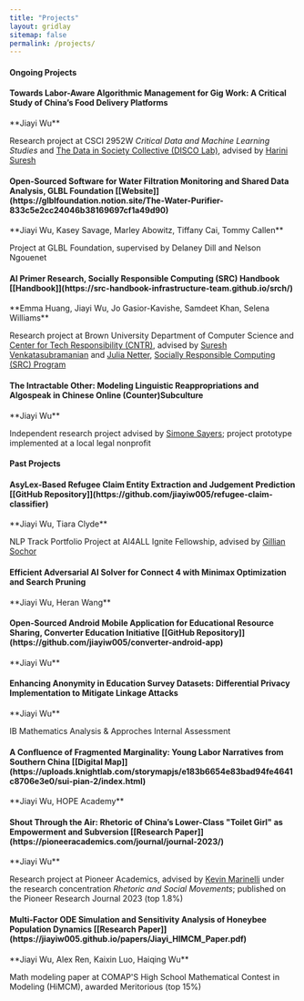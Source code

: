 ```yaml
---
title: "Projects"
layout: gridlay
sitemap: false
permalink: /projects/
---
```


<style>
img{
  border-radius: 10px;
}
.col-md-3 {
  margin-top:10px;
  margin-bottom:10px;
  padding:0px;
  display:block;
  overflow:hidden;
  text-align:center;
  display: table-cell;
  background: white;
  border-radius: 20px;
  height: auto;
}
iframe {
  margin:0;
  padding:0;
  width: 175px;
  display: inline;
  vertical-align: middle;
}
</style>

#### Ongoing Projects

<div class="jumbotron">
<div class="col-md-12 col-sm-12">
<h4>Towards Labor-Aware Algorithmic Management for Gig Work: A Critical Study of China’s Food Delivery Platforms</h4>
**Jiayi Wu**

Research project at CSCI 2952W *Critical Data and Machine Learning Studies* and [The Data in Society Collective (DISCO Lab)](https://discolab.cs.brown.edu/), advised by [Harini Suresh](https://harinisuresh.com/)
</div>
</div>

<div class="jumbotron">
<div class="col-md-12 col-sm-12">
<h4>Open-Sourced Software for Water Filtration Monitoring and Shared Data Analysis, GLBL Foundation [[Website]](https://glblfoundation.notion.site/The-Water-Purifier-833c5e2cc24046b38169697cf1a49d90)</h4>
**Jiayi Wu, Kasey Savage, Marley Abowitz, Tiffany Cai, Tommy Callen**

Project at GLBL Foundation, supervised by Delaney Dill and Nelson Ngouenet
</div>
</div>

<div class="jumbotron">
<div class="col-md-12 col-sm-12">
<h4>AI Primer Research, Socially Responsible Computing (SRC) Handbook [[Handbook]](https://src-handbook-infrastructure-team.github.io/srch/)</h4>
**Emma Huang, Jiayi Wu, Jo Gasior-Kavishe, Samdeet Khan, Selena Williams**

Research project at Brown University Department of Computer Science and [Center for Tech Responsibility (CNTR)](https://cntr.brown.edu/), advised by [Suresh Venkatasubramanian](https://dsi.brown.edu/people/suresh-venkatasubramanian) and [Julia Netter](http://www.julianetter.de/), [Socially Responsible Computing (SRC) Program](https://responsible.cs.brown.edu/)
</div>
</div>

<div class="jumbotron">
<div class="col-md-12 col-sm-12">
<h4>The Intractable Other: Modeling Linguistic Reappropriations and Algospeak in Chinese Online (Counter)Subculture</h4>
**Jiayi Wu**

Independent research project advised by [Simone Sayers](https://simsayer.com/); project prototype implemented at a local legal nonprofit
</div>
</div>

#### Past Projects

<div class="jumbotron">
<div class="col-md-12 col-sm-12">
<h4>AsyLex-Based Refugee Claim Entity Extraction and Judgement Prediction [[GitHub Repository]](https://github.com/jiayiw005/refugee-claim-classifier)</h4>
**Jiayi Wu, Tiara Clyde**

NLP Track Portfolio Project at AI4ALL Ignite Fellowship, advised by [Gillian Sochor](https://theorg.com/org/ai4all/org-chart/gillian-sochor)
</div>
</div>

<div class="jumbotron">
<div class="col-md-12 col-sm-12">
<h4>Efficient Adversarial AI Solver for Connect 4 with Minimax Optimization and Search Pruning</h4>
**Jiayi Wu, Heran Wang**
</div>
</div>

<div class="jumbotron">
<div class="col-md-12 col-sm-12">
<h4>Open-Sourced Android Mobile Application for Educational Resource Sharing, Converter Education Initiative [[GitHub Repository]](https://github.com/jiayiw005/converter-android-app)</h4>
**Jiayi Wu**
</div>
</div>

<div class="jumbotron">
<div class="col-md-12 col-sm-12">
<h4>Enhancing Anonymity in Education Survey Datasets: Differential Privacy Implementation to Mitigate Linkage Attacks</h4>
**Jiayi Wu**

IB Mathematics Analysis & Approches Internal Assessment
</div>
</div>

<div class="jumbotron">
<div class="col-md-12 col-sm-12">
<h4>A Confluence of Fragmented Marginality: Young Labor Narratives from Southern China [[Digital Map]](https://uploads.knightlab.com/storymapjs/e183b6654e83bad94fe4641c8706e3e0/sui-pian-2/index.html)</h4>
**Jiayi Wu, HOPE Academy**
</div>
</div>

<div class="jumbotron">
<div class="col-md-12 col-sm-12">
<h4>Shout Through the Air: Rhetoric of China’s
Lower-Class "Toilet Girl" as Empowerment and
Subversion [[Research Paper]](https://pioneeracademics.com/journal/journal-2023/)</h4>
**Jiayi Wu**

Research project at Pioneer Academics, advised by [Kevin Marinelli](https://comm.unc.edu/people/department-faculty/kevin-marinelli/) under the research concentration *Rhetoric and Social Movements*; published on the Pioneer Research Journal 2023 (top 1.8%)
</div>
</div>


<div class="jumbotron">
<div class="col-md-12 col-sm-12">
<h4>Multi-Factor ODE Simulation and Sensitivity Analysis of Honeybee Population Dynamics [[Research Paper]](https://jiayiw005.github.io/papers/Jiayi_HIMCM_Paper.pdf)</h4>
**Jiayi Wu, Alex Ren, Kaixin Luo, Haiqing Wu**

Math modeling paper at COMAP'S High School Mathematical Contest in Modeling (HiMCM), awarded Meritorious (top 15%)
</div>
</div>
